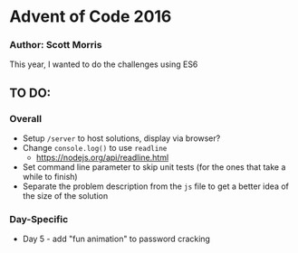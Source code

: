 # Advent of Code 2016
### Author: Scott Morris

This year, I wanted to do the challenges using ES6

## TO DO:
### Overall
* Setup `/server` to host solutions, display via browser?
* Change `console.log()` to use `readline`
    - https://nodejs.org/api/readline.html
* Set command line parameter to skip unit tests (for the ones that take a while to finish)
* Separate the problem description from the `js` file to get a better idea of the size of the solution

### Day-Specific
* Day 5 - add "fun animation" to password cracking
